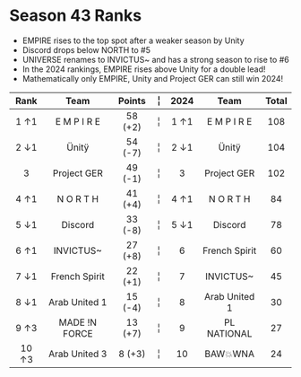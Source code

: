 # Season 43 Ranks
- EMPIRE rises to the top spot after a weaker season by Unity
- Discord drops below NORTH to #5
- UNIVERSE renames to INVICTUS~ and has a strong season to rise to #6
- In the 2024 rankings, EMPIRE rises above Unity for a double lead!
- Mathematically only EMPIRE, Unity and Project GER can still win 2024!

Rank | Team | Points |  ╎  | 2024 | Team | Total  
:--: | :--: | :--: | :--: | :--: | :--: | :--:  
1 ↑1 | E M P I R E | 58 (+2) |  ╎  | 1  ↑1 | E M P I R E | 108  
2 ↓1 | Ünitÿ | 54 (-7) |  ╎  | 2  ↓1 | Ünitÿ | 104  
3 | Project GER | 49 (-1) |  ╎  | 3 | Project GER | 102  
4 ↑1 | N O R T H | 41 (+4) |  ╎  | 4  ↑1 | N O R T H | 84  
5 ↓1 | Discord | 33 (-8) |  ╎  | 5  ↓1 | Discord | 78  
6 ↑1 | INVICTUS~ | 27 (+8) |  ╎  | 6 | French Spirit | 60  
7 ↓1 | French Spirit | 22 (+1) |  ╎  | 7 | INVICTUS~ | 45  
8 ↓1 | Arab United 1 | 15 (-4) |  ╎  | 8 | Arab United 1 | 30  
9 ↑3 | MADE !N FORCE | 13 (+7) |  ╎  | 9 | PL NATIONAL | 27  
10 ↑3 | Arab United 3 | 8 (+3) |  ╎  | 10 | BAW💥WNA | 24  
